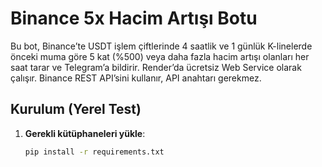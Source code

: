 # Binance 5x Hacim Artışı Botu

Bu bot, Binance’te USDT işlem çiftlerinde 4 saatlik ve 1 günlük K-linelerde önceki muma göre 5 kat (%500) veya daha fazla hacim artışı olanları her saat tarar ve Telegram’a bildirir. Render’da ücretsiz Web Service olarak çalışır. Binance REST API’sini kullanır, API anahtarı gerekmez.

## Kurulum (Yerel Test)
1. **Gerekli kütüphaneleri yükle**:
   ```bash
   pip install -r requirements.txt
